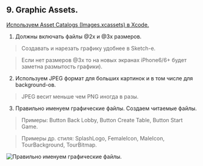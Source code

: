 
## 9. Graphic Assets.

[Используем Asset Catalogs (Images.xcassets) в Xcode.](https://developer.apple.com/library/ios/recipes/xcode_help-image_catalog-1.0/Recipe.html)

1. Должны включать файлы @2x и @3x размеров.
 
 > Создавать и нарезать графику удобнее в Sketch-e.
 
 > Если нет размеров @3x то на новых экранах iPhone6/6+ будет заметна размытость графики).

2. Используем JPEG формат для больших картинок и в том числе для background-ов. 

 > JPEG весит меньше чем PNG иногда в разы.

3. Правильно именуем графические файлы. Создаем читаемые файлы. 

 > Примеры: Button Back Lobby, Button Create Table, Button Start Game.
 
 > Примеры др. стиля: SplashLogo, FemaleIcon, MaleIcon, TourBackground, TourBitmap.

![Правильно именуем графические файлы.](https://github.com/arthurigberdin/rg-ios-base/blob/master/Images/naming_image_assets.png)
